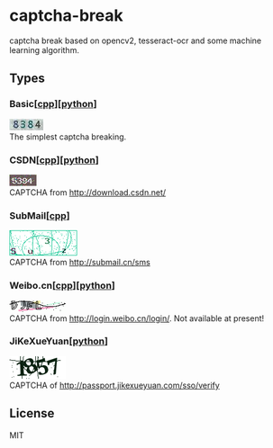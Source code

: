 # captcha-break
captcha break based on opencv2, tesseract-ocr and some machine learning algorithm.

## Types
### Basic[[cpp](./basic/cpp)][[python](./basic/python)]
![](./basic/basic.jpg)  
The simplest captcha breaking.

### CSDN[[cpp](./csdn/cpp)][[python](./csdn/python)]
![](./csdn/csdn.png)  
CAPTCHA from http://download.csdn.net/

### SubMail[[cpp](./submail/cpp)]
![](./submail/submail.png)   
CAPTCHA from http://submail.cn/sms

### Weibo.cn[[cpp](./weibo.cn/cpp)][[python](./weibo.cn/python)]
![](./weibo.cn/weibo.cn.png)  
CAPTCHA from http://login.weibo.cn/login/. Not available at present!

### JiKeXueYuan[[python](./jikexueyuan/python)]
![](./jikexueyuan/jikexueyuan.png)   
CAPTCHA of http://passport.jikexueyuan.com/sso/verify

## License
MIT
